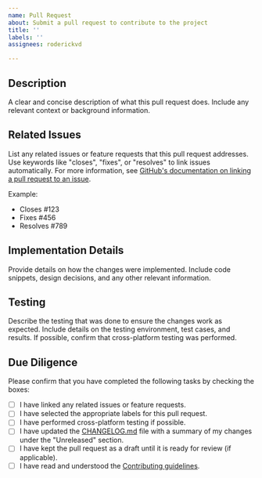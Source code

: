 ```yaml
---
name: Pull Request
about: Submit a pull request to contribute to the project
title: ''
labels: ''
assignees: roderickvd

---
```


## Description

A clear and concise description of what this pull request does. Include any relevant context or background information.

## Related Issues

List any related issues or feature requests that this pull request addresses. Use keywords like "closes", "fixes", or "resolves" to link issues automatically. For more information, see [GitHub's documentation on linking a pull request to an issue](https://docs.github.com/en/issues/tracking-your-work-with-issues/linking-a-pull-request-to-an-issue).

Example:

- Closes #123
- Fixes #456
- Resolves #789

## Implementation Details

Provide details on how the changes were implemented. Include code snippets, design decisions, and any other relevant information.

## Testing

Describe the testing that was done to ensure the changes work as expected. Include details on the testing environment, test cases, and results. If possible, confirm that cross-platform testing was performed.

## Due Diligence

Please confirm that you have completed the following tasks by checking the boxes:

- [ ] I have linked any related issues or feature requests.
- [ ] I have selected the appropriate labels for this pull request.
- [ ] I have performed cross-platform testing if possible.
- [ ] I have updated the [CHANGELOG.md](CHANGELOG.md) file with a summary of my changes under the "Unreleased" section.
- [ ] I have kept the pull request as a draft until it is ready for review (if applicable).
- [ ] I have read and understood the [Contributing guidelines](CONTRIBUTING.md).
